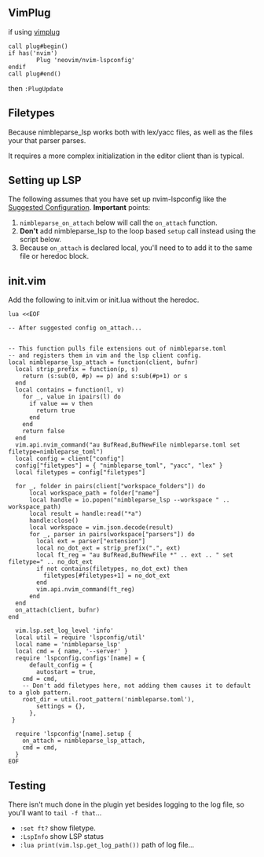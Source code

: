 ## VimPlug
if using [vimplug](https://github.com/junegunn/vim-plug)
```
call plug#begin()
if has('nvim')
        Plug 'neovim/nvim-lspconfig'
endif
call plug#end()
```
then `:PlugUpdate`

## Filetypes
Because nimbleparse_lsp works both with lex/yacc files,
as well as the files your that parser parses.

It requires a more complex initialization in the editor client than is typical.

## Setting up LSP
The following assumes that you have set up nvim-lspconfig like the [Suggested Configuration](https://github.com/neovim/nvim-lspconfig#Suggested-configuration).
**Important** points:

  1. `nimbleparse_on_attach` below will call the `on_attach` function.
  2. **Don't** add nimbleparse_lsp to the loop based `setup` call instead using the script below.
  3. Because `on_attach` is declared local, you'll need to to add it to the same file or heredoc block.

## init.vim 
Add the following to init.vim or init.lua without the heredoc.


```
lua <<EOF

-- After suggested config on_attach...


-- This function pulls file extensions out of nimbleparse.toml
-- and registers them in vim and the lsp client config.
local nimbleparse_lsp_attach = function(client, bufnr)
  local strip_prefix = function(p, s)
    return (s:sub(0, #p) == p) and s:sub(#p+1) or s
  end
  local contains = function(l, v)
    for _, value in ipairs(l) do
      if value == v then
        return true
      end
    end
    return false
  end
  vim.api.nvim_command("au BufRead,BufNewFile nimbleparse.toml set filetype=nimbleparse_toml")
  local config = client["config"]
  config["filetypes"] = { "nimbleparse_toml", "yacc", "lex" }
  local filetypes = config["filetypes"]

  for _, folder in pairs(client["workspace_folders"]) do
	  local workspace_path = folder["name"]
	  local handle = io.popen("nimbleparse_lsp --workspace " .. workspace_path)
	  local result = handle:read("*a")
	  handle:close()
	  local workspace = vim.json.decode(result)
	  for _, parser in pairs(workspace["parsers"]) do
		local ext = parser["extension"]
		local no_dot_ext = strip_prefix(".", ext)
		local ft_reg = "au BufRead,BufNewFile *" .. ext .. " set filetype=" .. no_dot_ext
		if not contains(filetypes, no_dot_ext) then
		  filetypes[#filetypes+1] = no_dot_ext
		end
		vim.api.nvim_command(ft_reg)
	  end
  end
  on_attach(client, bufnr)
end

  vim.lsp.set_log_level 'info'
  local util = require 'lspconfig/util'
  local name = 'nimbleparse_lsp'
  local cmd = { name, '--server' }
  require 'lspconfig.configs'[name] = {
      default_config = {
        autostart = true,
	cmd = cmd,
	-- Don't add filetypes here, not adding them causes it to default to a glob pattern.
	root_dir = util.root_pattern('nimbleparse.toml'),
        settings = {},
      },
 }

  require 'lspconfig'[name].setup {
    on_attach = nimbleparse_lsp_attach,
    cmd = cmd,
  }
EOF
```

## Testing

There isn't much done in the plugin yet besides logging to the log file, so you'll want to `tail -f that`...

* `:set ft?` show filetype.
* `:LspInfo` show LSP status
* `:lua print(vim.lsp.get_log_path())` path of log file...
